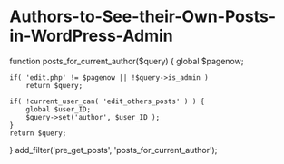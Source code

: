 # Authors-to-See-their-Own-Posts-in-WordPress-Admin

function posts_for_current_author($query) {
    global $pagenow;
 
    if( 'edit.php' != $pagenow || !$query->is_admin )
        return $query;
 
    if( !current_user_can( 'edit_others_posts' ) ) {
        global $user_ID;
        $query->set('author', $user_ID );
    }
    return $query;
}
add_filter('pre_get_posts', 'posts_for_current_author');
